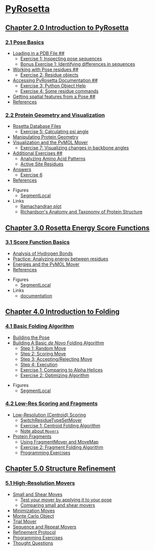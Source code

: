 # [PyRosetta](https://RosettaCommons.github.io/PyRosetta)


## [Chapter 2.0 Introduction to PyRosetta](http://nbviewer.jupyter.org/github/RosettaCommons/PyRosetta/blob/master/notebooks/02.00-Introduction-to-PyRosetta.ipynb)

### [2.1 Pose Basics](http://nbviewer.jupyter.org/github/RosettaCommons/PyRosetta/blob/master/notebooks/02.01-Pose-Basics.ipynb)
- [Loading in a PDB File ##](http://nbviewer.jupyter.org/github/RosettaCommons/PyRosetta/blob/master/notebooks/02.01-Pose-Basics.ipynb#Loading-in-a-PDB-File-##)
    - [Exercise 1: Inspecting pose sequences](http://nbviewer.jupyter.org/github/RosettaCommons/PyRosetta/blob/master/notebooks/02.01-Pose-Basics.ipynb#Exercise-1:-Inspecting-pose-sequences)
    - [Bonus Exercise 1: Identifying differences in sequences](http://nbviewer.jupyter.org/github/RosettaCommons/PyRosetta/blob/master/notebooks/02.01-Pose-Basics.ipynb#Bonus-Exercise-1:-Identifying-differences-in-sequences)
- [Working with Pose residues ##](http://nbviewer.jupyter.org/github/RosettaCommons/PyRosetta/blob/master/notebooks/02.01-Pose-Basics.ipynb#Working-with-Pose-residues-##)
    - [Exercise 2: Residue objects](http://nbviewer.jupyter.org/github/RosettaCommons/PyRosetta/blob/master/notebooks/02.01-Pose-Basics.ipynb#Exercise-2:-Residue-objects)
- [Accessing PyRosetta Documentation ##](http://nbviewer.jupyter.org/github/RosettaCommons/PyRosetta/blob/master/notebooks/02.01-Pose-Basics.ipynb#Accessing-PyRosetta-Documentation-##)
    - [Exercise 3: Python Object Help](http://nbviewer.jupyter.org/github/RosettaCommons/PyRosetta/blob/master/notebooks/02.01-Pose-Basics.ipynb#Exercise-3:-Python-Object-Help)
    - [Exercise 4: Some residue commands](http://nbviewer.jupyter.org/github/RosettaCommons/PyRosetta/blob/master/notebooks/02.01-Pose-Basics.ipynb#Exercise-4:-Some-residue-commands)
- [Getting spatial features from a Pose ##](http://nbviewer.jupyter.org/github/RosettaCommons/PyRosetta/blob/master/notebooks/02.01-Pose-Basics.ipynb#Getting-spatial-features-from-a-Pose-##)
- [References](http://nbviewer.jupyter.org/github/RosettaCommons/PyRosetta/blob/master/notebooks/02.01-Pose-Basics.ipynb#References)

### [2.2 Protein Geometry and Visualization](http://nbviewer.jupyter.org/github/RosettaCommons/PyRosetta/blob/master/notebooks/02.02-Protein-Geometry-and-Visualization.ipynb)
- [Rosetta Database Files](http://nbviewer.jupyter.org/github/RosettaCommons/PyRosetta/blob/master/notebooks/02.02-Protein-Geometry-and-Visualization.ipynb#Rosetta-Database-Files)
    - [Exercise 5: Calculating psi angle](http://nbviewer.jupyter.org/github/RosettaCommons/PyRosetta/blob/master/notebooks/02.02-Protein-Geometry-and-Visualization.ipynb#Exercise-5:-Calculating-psi-angle)
- [Manipulating Protein Geometry](http://nbviewer.jupyter.org/github/RosettaCommons/PyRosetta/blob/master/notebooks/02.02-Protein-Geometry-and-Visualization.ipynb#Manipulating-Protein-Geometry)
- [Visualization and the PyMOL Mover](http://nbviewer.jupyter.org/github/RosettaCommons/PyRosetta/blob/master/notebooks/02.02-Protein-Geometry-and-Visualization.ipynb#Visualization-and-the-PyMOL-Mover)
    - [Exercise 7: Visualizing changes in backbone angles](http://nbviewer.jupyter.org/github/RosettaCommons/PyRosetta/blob/master/notebooks/02.02-Protein-Geometry-and-Visualization.ipynb#Exercise-7:-Visualizing-changes-in-backbone-angles)
- [Additional Exercises ##](http://nbviewer.jupyter.org/github/RosettaCommons/PyRosetta/blob/master/notebooks/02.02-Protein-Geometry-and-Visualization.ipynb#Additional-Exercises-##)
    - [Analyzing Amino Acid Patterns](http://nbviewer.jupyter.org/github/RosettaCommons/PyRosetta/blob/master/notebooks/02.02-Protein-Geometry-and-Visualization.ipynb#Analyzing-Amino-Acid-Patterns)
    - [Active Site Residues](http://nbviewer.jupyter.org/github/RosettaCommons/PyRosetta/blob/master/notebooks/02.02-Protein-Geometry-and-Visualization.ipynb#Active-Site-Residues)
- [Answers](http://nbviewer.jupyter.org/github/RosettaCommons/PyRosetta/blob/master/notebooks/02.02-Protein-Geometry-and-Visualization.ipynb#Answers)
    - [Exercise 6](http://nbviewer.jupyter.org/github/RosettaCommons/PyRosetta/blob/master/notebooks/02.02-Protein-Geometry-and-Visualization.ipynb#Exercise-6)
- [References](http://nbviewer.jupyter.org/github/RosettaCommons/PyRosetta/blob/master/notebooks/02.02-Protein-Geometry-and-Visualization.ipynb#References)
* Figures
    - [SegmentLocal](PyMOL-tutorial.gif "PyMOL")
* Links
    - [Ramachandran plot](http://kinemage.biochem.duke.edu/teaching/anatax/html/anatax.1b.html)
    - [Richardson's Anatomy and Taxonomy of Protein Structure](http://kinemage.biochem.duke.edu/teaching/anatax/)


## [Chapter 3.0 Rosetta Energy Score Functions](http://nbviewer.jupyter.org/github/RosettaCommons/PyRosetta/blob/master/notebooks/03.00-Rosetta-Energy-Score-Functions.ipynb)

### [3.1 Score Function Basics](http://nbviewer.jupyter.org/github/RosettaCommons/PyRosetta/blob/master/notebooks/03.01-Score-Function-Basics.ipynb)
- [Analysis of Hydrogen Bonds](http://nbviewer.jupyter.org/github/RosettaCommons/PyRosetta/blob/master/notebooks/03.01-Score-Function-Basics.ipynb#Analysis-of-Hydrogen-Bonds)
- [Practice: Analyzing energy between residues](http://nbviewer.jupyter.org/github/RosettaCommons/PyRosetta/blob/master/notebooks/03.01-Score-Function-Basics.ipynb#Practice:-Analyzing-energy-between-residues)
- [Energies and the PyMOL Mover](http://nbviewer.jupyter.org/github/RosettaCommons/PyRosetta/blob/master/notebooks/03.01-Score-Function-Basics.ipynb#Energies-and-the-PyMOL-Mover)
- [References](http://nbviewer.jupyter.org/github/RosettaCommons/PyRosetta/blob/master/notebooks/03.01-Score-Function-Basics.ipynb#References)
* Figures
    - [SegmentLocal](PyMOL-send_energy.gif "send_energy")
* Links
    - [documentation](https://graylab.jhu.edu/PyRosetta.documentation/pyrosetta.toolbox.atom_pair_energy.html?highlight=etable_atom_pair_energies#pyrosetta.toolbox.atom_pair_energy.etable_atom_pair_energies)


## [Chapter 4.0 Introduction to Folding](http://nbviewer.jupyter.org/github/RosettaCommons/PyRosetta/blob/master/notebooks/04.00-Introduction-to-Folding.ipynb)

### [4.1 Basic Folding Algorithm](http://nbviewer.jupyter.org/github/RosettaCommons/PyRosetta/blob/master/notebooks/04.01-Basic-Folding-Algorithm.ipynb)
- [Building the Pose](http://nbviewer.jupyter.org/github/RosettaCommons/PyRosetta/blob/master/notebooks/04.01-Basic-Folding-Algorithm.ipynb#Building-the-Pose)
- [Building A Basic *de Novo* Folding Algorithm](http://nbviewer.jupyter.org/github/RosettaCommons/PyRosetta/blob/master/notebooks/04.01-Basic-Folding-Algorithm.ipynb#Building-A-Basic-*de-Novo*-Folding-Algorithm)
    - [Step 1: Random Move](http://nbviewer.jupyter.org/github/RosettaCommons/PyRosetta/blob/master/notebooks/04.01-Basic-Folding-Algorithm.ipynb#Step-1:-Random-Move)
    - [Step 2: Scoring Move](http://nbviewer.jupyter.org/github/RosettaCommons/PyRosetta/blob/master/notebooks/04.01-Basic-Folding-Algorithm.ipynb#Step-2:-Scoring-Move)
    - [Step 3: Accepting/Rejecting Move](http://nbviewer.jupyter.org/github/RosettaCommons/PyRosetta/blob/master/notebooks/04.01-Basic-Folding-Algorithm.ipynb#Step-3:-Accepting/Rejecting-Move)
    - [Step 4: Execution](http://nbviewer.jupyter.org/github/RosettaCommons/PyRosetta/blob/master/notebooks/04.01-Basic-Folding-Algorithm.ipynb#Step-4:-Execution)
    - [Exercise 1: Comparing to Alpha Helices](http://nbviewer.jupyter.org/github/RosettaCommons/PyRosetta/blob/master/notebooks/04.01-Basic-Folding-Algorithm.ipynb#Exercise-1:-Comparing-to-Alpha-Helices)
    - [Exercise 2: Optimizing Algorithm](http://nbviewer.jupyter.org/github/RosettaCommons/PyRosetta/blob/master/notebooks/04.01-Basic-Folding-Algorithm.ipynb#Exercise-2:-Optimizing-Algorithm)
* Figures
    - [SegmentLocal](folding.gif "folding")

### [4.2 Low-Res Scoring and Fragments](http://nbviewer.jupyter.org/github/RosettaCommons/PyRosetta/blob/master/notebooks/04.02-Low-Res-Scoring-and-Fragments.ipynb)
- [Low-Resolution (Centroid) Scoring](http://nbviewer.jupyter.org/github/RosettaCommons/PyRosetta/blob/master/notebooks/04.02-Low-Res-Scoring-and-Fragments.ipynb#Low-Resolution-(Centroid)-Scoring)
    - [SwitchResidueTypeSetMover](http://nbviewer.jupyter.org/github/RosettaCommons/PyRosetta/blob/master/notebooks/04.02-Low-Res-Scoring-and-Fragments.ipynb#SwitchResidueTypeSetMover)
    - [Exercise 1: Centroid Folding Algorithm](http://nbviewer.jupyter.org/github/RosettaCommons/PyRosetta/blob/master/notebooks/04.02-Low-Res-Scoring-and-Fragments.ipynb#Exercise-1:-Centroid-Folding-Algorithm)
    - [Note about `Movers`](http://nbviewer.jupyter.org/github/RosettaCommons/PyRosetta/blob/master/notebooks/04.02-Low-Res-Scoring-and-Fragments.ipynb#Note-about-`Movers`)
- [Protein Fragments](http://nbviewer.jupyter.org/github/RosettaCommons/PyRosetta/blob/master/notebooks/04.02-Low-Res-Scoring-and-Fragments.ipynb#Protein-Fragments)
    - [Using FragmentMover and MoveMap](http://nbviewer.jupyter.org/github/RosettaCommons/PyRosetta/blob/master/notebooks/04.02-Low-Res-Scoring-and-Fragments.ipynb#Using-FragmentMover-and-MoveMap)
    - [Exercise 2: Fragment Folding Algorithm](http://nbviewer.jupyter.org/github/RosettaCommons/PyRosetta/blob/master/notebooks/04.02-Low-Res-Scoring-and-Fragments.ipynb#Exercise-2:-Fragment-Folding-Algorithm)
    - [Programming Exercises](http://nbviewer.jupyter.org/github/RosettaCommons/PyRosetta/blob/master/notebooks/04.02-Low-Res-Scoring-and-Fragments.ipynb#Programming-Exercises)


## [Chapter 5.0 Structure Refinement](http://nbviewer.jupyter.org/github/RosettaCommons/PyRosetta/blob/master/notebooks/05.00-Structure-Refinement.ipynb)

### [5.1 High-Resolution Movers](http://nbviewer.jupyter.org/github/RosettaCommons/PyRosetta/blob/master/notebooks/05.01-Structure-Refinement.ipynb)
- [Small and Shear Moves](http://nbviewer.jupyter.org/github/RosettaCommons/PyRosetta/blob/master/notebooks/05.01-Structure-Refinement.ipynb#Small-and-Shear-Moves)
    - [Test your mover by applying it to your pose](http://nbviewer.jupyter.org/github/RosettaCommons/PyRosetta/blob/master/notebooks/05.01-Structure-Refinement.ipynb#Test-your-mover-by-applying-it-to-your-pose)
    - [Comparing small and shear movers](http://nbviewer.jupyter.org/github/RosettaCommons/PyRosetta/blob/master/notebooks/05.01-Structure-Refinement.ipynb#Comparing-small-and-shear-movers)
- [Minimization Moves](http://nbviewer.jupyter.org/github/RosettaCommons/PyRosetta/blob/master/notebooks/05.01-Structure-Refinement.ipynb#Minimization-Moves)
- [Monte Carlo Object](http://nbviewer.jupyter.org/github/RosettaCommons/PyRosetta/blob/master/notebooks/05.01-Structure-Refinement.ipynb#Monte-Carlo-Object)
- [Trial Mover](http://nbviewer.jupyter.org/github/RosettaCommons/PyRosetta/blob/master/notebooks/05.01-Structure-Refinement.ipynb#Trial-Mover)
- [Sequence and Repeat Movers](http://nbviewer.jupyter.org/github/RosettaCommons/PyRosetta/blob/master/notebooks/05.01-Structure-Refinement.ipynb#Sequence-and-Repeat-Movers)
- [Refinement Protocol](http://nbviewer.jupyter.org/github/RosettaCommons/PyRosetta/blob/master/notebooks/05.01-Structure-Refinement.ipynb#Refinement-Protocol)
- [Programming Exercises](http://nbviewer.jupyter.org/github/RosettaCommons/PyRosetta/blob/master/notebooks/05.01-Structure-Refinement.ipynb#Programming-Exercises)
- [Thought Questions](http://nbviewer.jupyter.org/github/RosettaCommons/PyRosetta/blob/master/notebooks/05.01-Structure-Refinement.ipynb#Thought-Questions)
